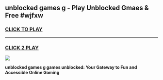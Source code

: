 
## unblocked games g   - Play Unblocked Gmaes & Free #wjfxw
<h3>
<a href="https://news.freeplayer.one?title=unblocked_games_g__&ref=03M">CLICK TO PLAY</a></h3>
<hr>

<h3>
<a href="https://news.freeplayer.one?title=unblocked_games_g__&ref=03M">CLICK 2 PLAY</a>
  
</h3>

<a href="https://news.freeplayer.one?title=unblocked_games_g__&ref=03M"><img src="https://clearcache.store/games.png"></a>


**unblocked games g   games unblocked: Your Gateway to Fun and Accessible Online Gaming**
